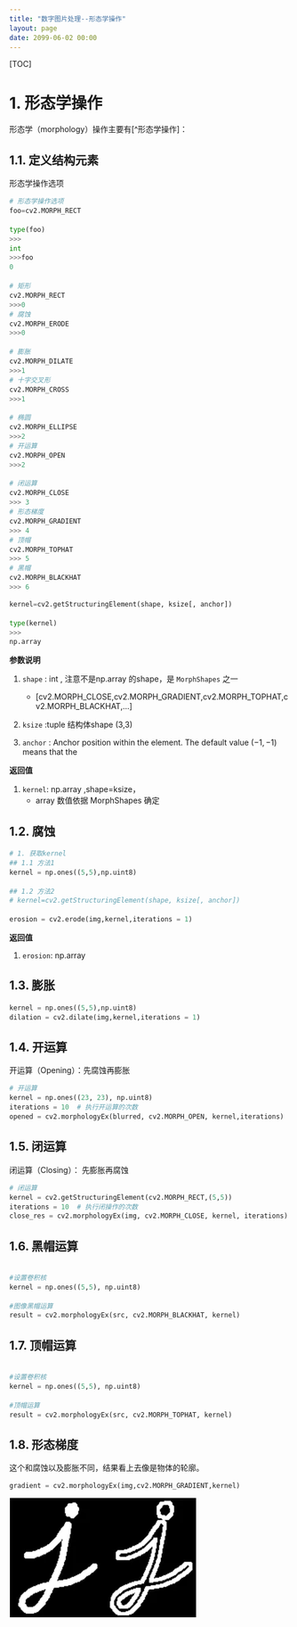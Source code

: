 ```yaml
---
title: "数字图片处理--形态学操作"
layout: page
date: 2099-06-02 00:00
---
```



[TOC]

# 1. 形态学操作

形态学（morphology）操作主要有[^形态学操作]：





## 1.1. 定义结构元素

形态学操作选项
```python
# 形态学操作选项
foo=cv2.MORPH_RECT

type(foo)
>>>
int 
>>>foo 
0

# 矩形
cv2.MORPH_RECT
>>>0 
# 腐蚀
cv2.MORPH_ERODE
>>>0 

# 膨胀
cv2.MORPH_DILATE
>>>1
# 十字交叉形
cv2.MORPH_CROSS
>>>1

# 椭圆
cv2.MORPH_ELLIPSE
>>>2
# 开运算
cv2.MORPH_OPEN
>>>2

# 闭运算
cv2.MORPH_CLOSE
>>> 3
# 形态梯度
cv2.MORPH_GRADIENT
>>> 4
# 顶帽
cv2.MORPH_TOPHAT
>>> 5
# 黑帽
cv2.MORPH_BLACKHAT
>>> 6
```


```python
kernel=cv2.getStructuringElement(shape, ksize[, anchor])

type(kernel)
>>>
np.array
```

**参数说明** 

1. `shape` : int , 注意不是np.array 的shape，是 `MorphShapes` 之一 
   - [cv2.MORPH_CLOSE,cv2.MORPH_GRADIENT,cv2.MORPH_TOPHAT,cv2.MORPH_BLACKHAT,...]

2. `ksize` :tuple 结构体shape  (3,3)
3. `anchor` : Anchor position within the element. The default value $(-1, -1)$ means that the


**返回值**

1. `kernel`: np.array ,shape=ksize， 
    - array 数值依据 MorphShapes 确定


## 1.2. 腐蚀

```python
# 1. 获取kernel 
## 1.1 方法1
kernel = np.ones((5,5),np.uint8)

## 1.2 方法2
# kernel=cv2.getStructuringElement(shape, ksize[, anchor])

erosion = cv2.erode(img,kernel,iterations = 1)
```

**返回值**

1. `erosion`: np.array 


## 1.3. 膨胀

```python
kernel = np.ones((5,5),np.uint8)  
dilation = cv2.dilate(img,kernel,iterations = 1)
```


## 1.4. 开运算
开运算（Opening）：先腐蚀再膨胀

```python
# 开运算
kernel = np.ones((23, 23), np.uint8)
iterations = 10  # 执行开运算的次数 
opened = cv2.morphologyEx(blurred, cv2.MORPH_OPEN, kernel,iterations)

```
## 1.5. 闭运算
闭运算（Closing）： 先膨胀再腐蚀

```python
# 闭运算
kernel = cv2.getStructuringElement(cv2.MORPH_RECT,(5,5))
iterations = 10  # 执行闭操作的次数 
close_res = cv2.morphologyEx(img, cv2.MORPH_CLOSE, kernel, iterations)
```

## 1.6. 黑帽运算

```python

#设置卷积核
kernel = np.ones((5,5), np.uint8)

#图像黑帽运算
result = cv2.morphologyEx(src, cv2.MORPH_BLACKHAT, kernel)
```

## 1.7. 顶帽运算

```python

#设置卷积核
kernel = np.ones((5,5), np.uint8)

#顶帽运算
result = cv2.morphologyEx(src, cv2.MORPH_TOPHAT, kernel)
```


## 1.8. 形态梯度

这个和腐蚀以及膨胀不同，结果看上去像是物体的轮廓。

```python
gradient = cv2.morphologyEx(img,cv2.MORPH_GRADIENT,kernel)
```

![](../../../../attach/images/2020-09-04-19-57-09.png)


